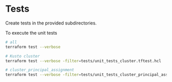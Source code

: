 # Tests

Create tests in the provided subdirectories.

To execute the unit tests
```bash
# all
terraform test --verbose

# Kusto cluster
terraform test --verbose -filter=tests/unit_tests_cluster.tftest.hcl

# cluster_principal_assignment
terraform test --verbose -filter=tests/unit_tests_cluster_principal_assignment.tftest.hcl
```